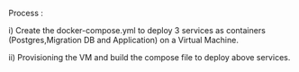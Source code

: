 Process :

i) Create the docker-compose.yml to deploy 3 services as containers (Postgres,Migration DB and Application) on a Virtual Machine.

ii) Provisioning the VM and build the compose file to deploy above services.
